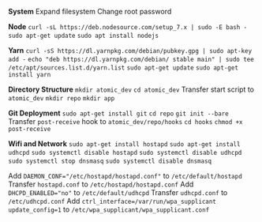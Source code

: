 **System**
Expand filesystem
Change root password

**Node**
  `curl -sL https://deb.nodesource.com/setup_7.x | sudo -E bash -`
  `sudo apt-get update`
  `sudo apt install nodejs`

**Yarn**
  `curl -sS https://dl.yarnpkg.com/debian/pubkey.gpg | sudo apt-key add -`
  `echo "deb https://dl.yarnpkg.com/debian/ stable main" | sudo tee /etc/apt/sources.list.d/yarn.list`
  `sudo apt-get update`
  `sudo apt-get install yarn`

**Directory Structure**
  `mkdir atomic_dev`
  `cd atomic_dev`
  Transfer start script to `atomic_dev`
  `mkdir repo`
  `mkdir app`

**Git Deployment**
  `sudo apt-get install git`
  `cd repo`
  `git init --bare`
  Transfer `post-receive` hook to `atomic_dev/repo/hooks`
  `cd hooks`
  `chmod +x post-receive`

**Wifi and Network**
  `sudo apt-get install hostapd`
  `sudo apt-get install udhcpd`
  `sudo systemctl disable hostapd`
  `sudo systemctl disable udhcpd`
  `sudo systemctl stop dnsmasq`
  `sudo systemctl disable dnsmasq`

Add `DAEMON_CONF="/etc/hostapd/hostapd.conf"` to `/etc/default/hostapd`
Transfer `hostapd.conf` to `/etc/hostapd/hostapd.conf`
Add `DHCPD_ENABLED="no"` to `/etc/default/udhcpd`
Transfer `udhcpd.conf` to `/etc/udhcpd.conf`
Add `ctrl_interface=/var/run/wpa_supplicant
     update_config=1`
to `/etc/wpa_supplicant/wpa_supplicant.conf`
